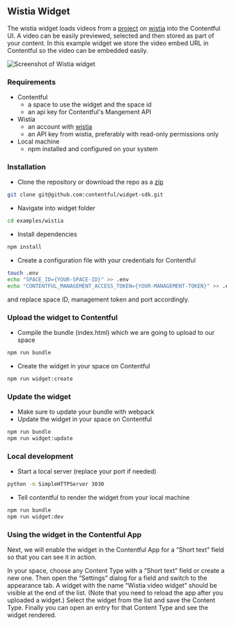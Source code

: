 Wistia Widget 
-------------

The wistia widget loads videos from a [project](http://wistia.com/doc/projects) on [wistia](http://wistia.com/) into the Contentful UI. A video can be easily previewed, selected and then stored as part of your content. In this example widget we store the video embed URL in Contentful so the video can be embedded easily. 

![Screenshot of Wistia widget](http://contentful.github.io/widget-sdk/assets/wistia.gif)

### Requirements

- Contentful
    - a space to use the widget and the space id
    - an api key for Contentful's Mangement API
- Wistia
    - an account with [wistia](http://wistia.com/)
    - an API key from wistia, preferably with read-only permissions only
- Local machine
    - npm installed and configured on your system

### Installation

- Clone the repository or download the repo as a [zip](https://github.com/contentful/widget-sdk/archive/master.zip)
```bash
git clone git@github.com:contentful/widget-sdk.git
```
- Navigate into widget folder
```bash
cd examples/wistia
```
- Install dependencies
```bash
npm install
```
- Create a configuration file with your credentials for Contentful
```bash
touch .env
echo "SPACE_ID={YOUR-SPACE-ID}" >> .env
echo "CONTENTFUL_MANAGEMENT_ACCESS_TOKEN={YOUR-MANAGEMENT-TOKEN}" >> .env

```
and replace space ID, management token and port accordingly.

### Upload the widget to Contentful

- Compile the bundle (index.html) which we are going to upload to our space
```bash
npm run bundle
```
- Create the widget in your space on Contentful
```bash
npm run widget:create
```

### Update the widget

- Make sure to update your bundle with webpack
- Update the widget in your space on Contentful
```bash
npm run bundle
npm run widget:update
```

### Local development

- Start a local server (replace your port if needed)
```bash
python -m SimpleHTTPServer 3030
```
- Tell contentful to render the widget from your local machine
```bash
npm run bundle
npm run widget:dev
```

### Using the widget in the Contentful App

Next, we will enable the widget in the Contentful App for a “Short text” field so that you can see it in action.

In your space, choose any Content Type with a “Short text” field or create a new one. Then open the “Settings” dialog for a field and switch to the appearance tab. A widget with the name “Wistia video widget” should be visible at the end of the list. (Note that you need to reload the app after you uploaded a widget.) Select the widget from the list and save the Content Type. Finally you can open an entry for that Content Type and see the widget rendered.
